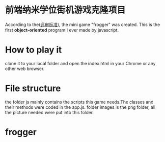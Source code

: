 
前端纳米学位街机游戏克隆项目
===============================

According to the([评审标准](https://review.udacity.com/#!/rubrics/499/view)), the mini game "frogger" was created. This is the first **object-oriented** program I ever made by javascript.  
# How to play it
clone it to your local folder and open the index.html in your Chrome or any other web browser.
# File structure
the folder js mainly contains the scripts this game needs.The classes and their methods were coded in the app.js.
folder images is the png folder, all the picture needed were put into this folder.
# frogger
